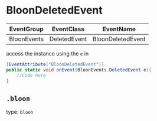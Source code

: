# BloonDeletedEvent
EventGroup |EventClass	|EventName
-----------|------------|---------
BloonEvents|DeletedEvent|BloonDeletedEvent

access the instance using the `e` in

```cs
[EventAttribute("BloonDeletedEvent")]
public static void onEvent(BloonEvents.DeletedEvent e){
    //Code here
}
```

## `.bloon` 
type: `bloon`